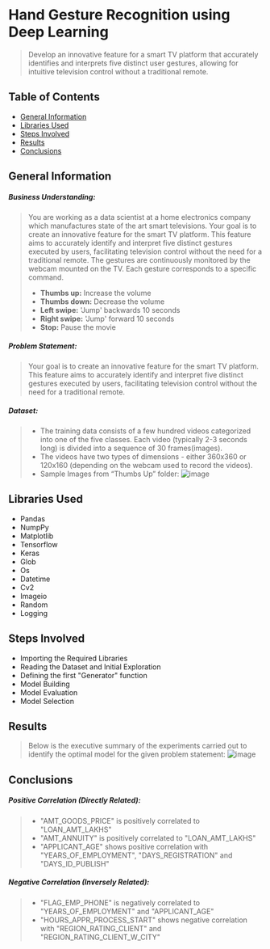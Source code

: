 # Hand Gesture Recognition using Deep Learning
> Develop an innovative feature for a smart TV platform that accurately identifies and interprets five distinct user gestures, allowing for intuitive television control without a traditional remote.

## Table of Contents
* [General Information](#general-information)
* [Libraries Used](#libraries-used)
* [Steps Involved](#steps-involved)
* [Results](#results)
* [Conclusions](#conclusions)


## General Information

##### **Business Understanding**:
> You are working as a data scientist at a home electronics company which manufactures state of the art smart televisions.
Your goal is to create an innovative feature for the smart TV platform. This feature aims to accurately identify and interpret five distinct gestures executed by users, facilitating television control without the need for a traditional remote. The gestures are continuously monitored by the webcam mounted on the TV. Each gesture corresponds to a specific command.
>  - **Thumbs up:**  Increase the volume
>  - **Thumbs down:** Decrease the volume
>  - **Left swipe:** 'Jump' backwards 10 seconds
>  - **Right swipe:** 'Jump' forward 10 seconds
>  - **Stop:** Pause the movie



##### **Problem Statement**: 
> Your goal is to create an innovative feature for the smart TV platform. This feature aims to accurately identify and interpret five distinct gestures executed by users, facilitating television control without the need for a traditional remote.

##### **Dataset**:
> - The training data consists of a few hundred videos categorized into one of the five classes. Each video (typically 2-3 seconds long) is divided into a sequence of 30 frames(images).
> - The videos have two types of dimensions - either 360x360 or 120x160 (depending on the webcam used to record the videos).
> - Sample Images from “Thumbs Up” folder:
> ![image](https://github.com/user-attachments/assets/f9643728-b8d6-4072-9882-f9ee07735e08)




## Libraries Used

- Pandas
- NumpPy
- Matplotlib
- Tensorflow
- Keras 
- Glob
- Os
- Datetime
- Cv2
- Imageio
- Random
- Logging

## Steps Involved

- Importing the Required Libraries
- Reading the Dataset and Initial Exploration
- Defining the first "Generator" function
- Model Building
- Model Evaluation
- Model Selection

## Results

> Below is the executive summary of the experiments carried out to identify the optimal model for the given problem statement:
![image](https://github.com/user-attachments/assets/9592bc69-64b2-451f-a501-fabd9591b3b1)





## Conclusions

##### Positive Correlation (Directly Related):
> - "AMT_GOODS_PRICE" is positively correlated to "LOAN_AMT_LAKHS"
> - "AMT_ANNUITY" is positively correlated to "LOAN_AMT_LAKHS"
> - "APPLICANT_AGE" shows positive correlation with "YEARS_OF_EMPLOYMENT", "DAYS_REGISTRATION" and "DAYS_ID_PUBLISH"


##### Negative Correlation (Inversely Related):
> - "FLAG_EMP_PHONE" is negatively correlated to "YEARS_OF_EMPLOYMENT" and "APPLICANT_AGE"
> - "HOURS_APPR_PROCESS_START" shows negative correlation with "REGION_RATING_CLIENT" and "REGION_RATING_CLIENT_W_CITY"

